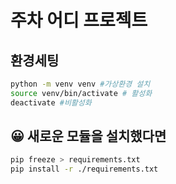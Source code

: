 # 주차 어디 프로젝트

## 환경세팅

```bash
python -m venv venv #가상환경 설치
source venv/bin/activate # 활성화
deactivate #비활성화
```

## 😀 새로운 모듈을 설치했다면

```bash
pip freeze > requirements.txt
pip install -r ./requirements.txt
```
